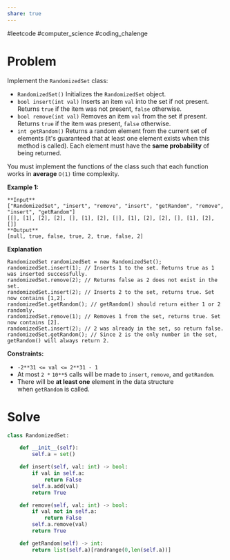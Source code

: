```yaml
---
share: true
---
```

#leetcode #computer_science #coding_chalenge

# Problem

Implement the `RandomizedSet` class:

- `RandomizedSet()` Initializes the `RandomizedSet` object.
- `bool insert(int val)` Inserts an item `val` into the set if not present. Returns `true` if the item was not present, `false` otherwise.
- `bool remove(int val)` Removes an item `val` from the set if present. Returns `true` if the item was present, `false` otherwise.
- `int getRandom()` Returns a random element from the current set of elements (it's guaranteed that at least one element exists when this method is called). Each element must have the **same probability** of being returned.

You must implement the functions of the class such that each function works in **average** `O(1)` time complexity.

**Example 1:**
```
**Input**
["RandomizedSet", "insert", "remove", "insert", "getRandom", "remove", "insert", "getRandom"]
[[], [1], [2], [2], [], [1], [2], [|], [1], [2], [2], [], [1], [2], []]
**Output**
[null, true, false, true, 2, true, false, 2]
```
**Explanation**
```
RandomizedSet randomizedSet = new RandomizedSet();
randomizedSet.insert(1); // Inserts 1 to the set. Returns true as 1 was inserted successfully.
randomizedSet.remove(2); // Returns false as 2 does not exist in the set.
randomizedSet.insert(2); // Inserts 2 to the set, returns true. Set now contains [1,2].
randomizedSet.getRandom(); // getRandom() should return either 1 or 2 randomly.
randomizedSet.remove(1); // Removes 1 from the set, returns true. Set now contains [2].
randomizedSet.insert(2); // 2 was already in the set, so return false.
randomizedSet.getRandom(); // Since 2 is the only number in the set, getRandom() will always return 2.
```
**Constraints:**

- `-2**31 <= val <= 2**31 - 1`
- At most `2 *` `10**5` calls will be made to `insert`, `remove`, and `getRandom`.
- There will be **at least one** element in the data structure when `getRandom` is called.

# Solve

```python
class RandomizedSet:

    def __init__(self):
        self.a = set()

    def insert(self, val: int) -> bool:
        if val in self.a:
            return False
        self.a.add(val)
        return True

    def remove(self, val: int) -> bool:
        if val not in self.a:
            return False
        self.a.remove(val)
        return True

    def getRandom(self) -> int:
        return list(self.a)[randrange(0,len(self.a))]
```